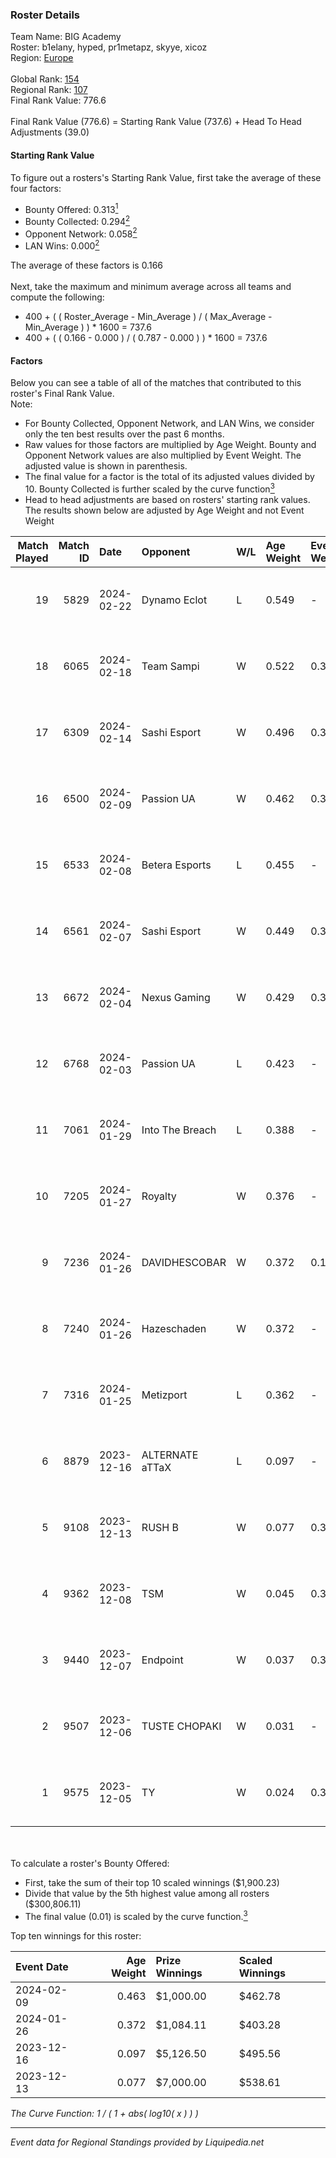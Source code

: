 ### Roster Details<br />
Team Name: BIG Academy<br />
Roster: b1elany, hyped, pr1metapz, skyye, xicoz<br />
Region: [Europe]( ../standings_europe.md)<br />
<br />
Global Rank: [154](../standings_global.md)<br />
Regional Rank: [107]( ../standings_europe.md)<br />
Final Rank Value:  776.6<br />
<br />
Final Rank Value (776.6) = Starting Rank Value (737.6) + Head To Head Adjustments (39.0)<br />

#### Starting Rank Value<br />
To figure out a rosters's Starting Rank Value, first take the average of these four factors:<br />
- Bounty Offered: 0.313[<sup>1</sup>](#table2)
- Bounty Collected: 0.294[<sup>2</sup>](#table1)
- Opponent Network: 0.058[<sup>2</sup>](#table1)
- LAN Wins: 0.000[<sup>2</sup>](#table1)

The average of these factors is 0.166<br />
<br />
Next, take the maximum and minimum average across all teams and compute the following:<br />
- 400 + ( ( Roster_Average - Min_Average ) / ( Max_Average - Min_Average ) ) * 1600 = 737.6
- 400 + ( ( 0.166 - 0.000 ) / ( 0.787 - 0.000 ) ) * 1600 = 737.6


#### Factors<br />
Below you can see a table of all of the matches that contributed to this roster's Final Rank Value.<br />
Note:<br />

- For Bounty Collected, Opponent Network, and LAN Wins, we consider only the ten best results over the past 6 months.
- Raw values for those factors are multiplied by Age Weight. Bounty and Opponent Network values are also multiplied by Event Weight. The adjusted value is shown in parenthesis.
- The final value for a factor is the total of its adjusted values divided by 10. Bounty Collected is further scaled by the curve function[<sup>3</sup>](#curveFunction)
- Head to head adjustments are based on rosters' starting rank values. The results shown below are adjusted by Age Weight and not Event Weight
<span id="table1"></span><br />


| Match Played | Match ID | Date       | Opponent        | W/L | Age Weight | Event Weight | Bounty Collected | Opponent Network | LAN Wins  | H2H Adj. | Roster                                  |
| -: | -: | :- | :- | :- | :- | :- | :- | :- | :- | -: | :- |
|           19 |     5829 | 2024-02-22 | Dynamo Eclot    | L   | 0.549      | -            | -                | -                | -         |    -2.52 | b1elany, hyped, pr1metapz, skyye, xicoz |
|           18 |     6065 | 2024-02-18 | Team Sampi      | W   | 0.522      | 0.333        | 0.039 (0.007)    | 0.677 (0.118)    | 0 (0.000) |    12.24 | b1elany, hyped, pr1metapz, skyye, xicoz |
|           17 |     6309 | 2024-02-14 | Sashi Esport    | W   | 0.496      | 0.333        | 0.000 (0.000)    | 0.091 (0.015)    | 0 (0.000) |     4.48 | b1elany, hyped, pr1metapz, skyye, xicoz |
|           16 |     6500 | 2024-02-09 | Passion UA      | W   | 0.462      | 0.333        | 0.057 (0.009)    | 1.000 (0.154)    | 0 (0.000) |    11.37 | b1elany, hyped, pr1metapz, skyye, xicoz |
|           15 |     6533 | 2024-02-08 | Betera Esports  | L   | 0.455      | -            | -                | -                | -         |    -5.67 | b1elany, hyped, pr1metapz, skyye, xicoz |
|           14 |     6561 | 2024-02-07 | Sashi Esport    | W   | 0.449      | 0.333        | 0.154 (0.023)    | 1.000 (0.150)    | 0 (0.000) |    11.98 | b1elany, hyped, pr1metapz, skyye, xicoz |
|           13 |     6672 | 2024-02-04 | Nexus Gaming    | W   | 0.429      | 0.333        | 0.003 (0.000)    | 0.857 (0.123)    | 0 (0.000) |     9.85 | b1elany, hyped, pr1metapz, skyye, xicoz |
|           12 |     6768 | 2024-02-03 | Passion UA      | L   | 0.423      | -            | -                | -                | -         |    -2.41 | b1elany, hyped, pr1metapz, skyye, xicoz |
|           11 |     7061 | 2024-01-29 | Into The Breach | L   | 0.388      | -            | -                | -                | -         |    -6.11 | b1elany, hyped, pr1metapz, skyye, xicoz |
|           10 |     7205 | 2024-01-27 | Royalty         | W   | 0.376      | -            | -                | -                | 0 (0.000) |     1.52 | b1elany, hyped, pr1metapz, skyye, xicoz |
|            9 |     7236 | 2024-01-26 | DAVIDHESCOBAR   | W   | 0.372      | 0.143        | 0.001 (0.000)    | 0.010 (0.001)    | 0 (0.000) |     2.71 | b1elany, hyped, pr1metapz, skyye, xicoz |
|            8 |     7240 | 2024-01-26 | Hazeschaden     | W   | 0.372      | -            | -                | -                | 0 (0.000) |     1.53 | b1elany, hyped, pr1metapz, skyye, xicoz |
|            7 |     7316 | 2024-01-25 | Metizport       | L   | 0.362      | -            | -                | -                | -         |    -2.62 | b1elany, hyped, pr1metapz, skyye, xicoz |
|            6 |     8879 | 2023-12-16 | ALTERNATE aTTaX | L   | 0.097      | -            | -                | -                | -         |    -0.51 | ArroW, hyped, MRC9, pr1metapz, skyye    |
|            5 |     9108 | 2023-12-13 | RUSH B          | W   | 0.077      | 0.371        | 0.001 (0.000)    | 0.446 (0.013)    | 0 (0.000) |     1.29 | ArroW, hyped, MRC9, pr1metapz, skyye    |
|            4 |     9362 | 2023-12-08 | TSM             | W   | 0.045      | 0.371        | 0.001 (0.000)    | 0.010 (0.000)    | 0 (0.000) |     0.52 | ArroW, hyped, MRC9, pr1metapz, skyye    |
|            3 |     9440 | 2023-12-07 | Endpoint        | W   | 0.037      | 0.371        | 0.012 (0.000)    | 0.770 (0.011)    | -         |     0.91 | ArroW, hyped, MRC9, pr1metapz, skyye    |
|            2 |     9507 | 2023-12-06 | TUSTE CHOPAKI   | W   | 0.031      | -            | -                | -                | -         |     0.17 | ArroW, hyped, MRC9, pr1metapz, skyye    |
|            1 |     9575 | 2023-12-05 | TY              | W   | 0.024      | 0.371        | 0.004 (0.000)    | 0.017 (0.000)    | -         |     0.29 | ArroW, hyped, MRC9, pr1metapz, skyye    |

<br />
<span id="table2"></span><br />
To calculate a roster's Bounty Offered:<br />

- First, take the sum of their top 10 scaled winnings ($1,900.23)
- Divide that value by the 5th highest value among all rosters ($300,806.11)
- The final value (0.01) is scaled by the curve function.[<sup>3</sup>](#curveFunction)

Top ten winnings for this roster:<br />

| Event Date | Age Weight | Prize Winnings | Scaled Winnings |
| :- | -: | :- | :- |
| 2024-02-09 |      0.463 | $1,000.00      | $462.78         |
| 2024-01-26 |      0.372 | $1,084.11      | $403.28         |
| 2023-12-16 |      0.097 | $5,126.50      | $495.56         |
| 2023-12-13 |      0.077 | $7,000.00      | $538.61         |


<span id="curveFunction"></span>_The Curve Function: 1 / ( 1 + abs( log10( x ) ) )_<br />

---
_Event data for Regional Standings provided by Liquipedia.net_<br />

